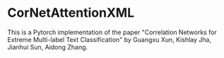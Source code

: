 # CorNetAttentionXML
This is a Pytorch implementation of the paper "Correlation Networks for Extreme Multi-label Text Classification" by Guangxu Xun, Kishlay Jha, Jianhui Sun, Aidong Zhang.
